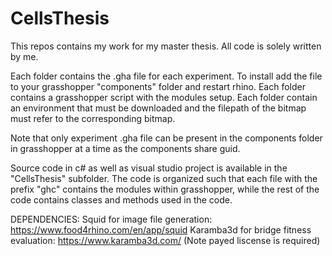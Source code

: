 # CellsThesis
This repos contains my work for my master thesis. All code is solely written by me.

Each folder contains the .gha file for each experiment. To install add the file to your grasshopper "components" folder and restart rhino.
Each folder contains a grasshopper script with the modules setup.
Each folder contain an environment that must be downloaded and the filepath of the bitmap must refer to the corresponding bitmap.

Note that only experiment .gha file can be present in the components folder in grasshopper at a time as the components share guid.

Source code in c# as well as visual studio project is available in the "CellsThesis" subfolder.
The code is organized such that each file with the prefix "ghc" contains the modules within grasshopper, while the rest of the code contains classes and methods used in the code.

DEPENDENCIES:
Squid for image file generation: https://www.food4rhino.com/en/app/squid
Karamba3d for bridge fitness evaluation: https://www.karamba3d.com/ (Note payed liscense is required)
